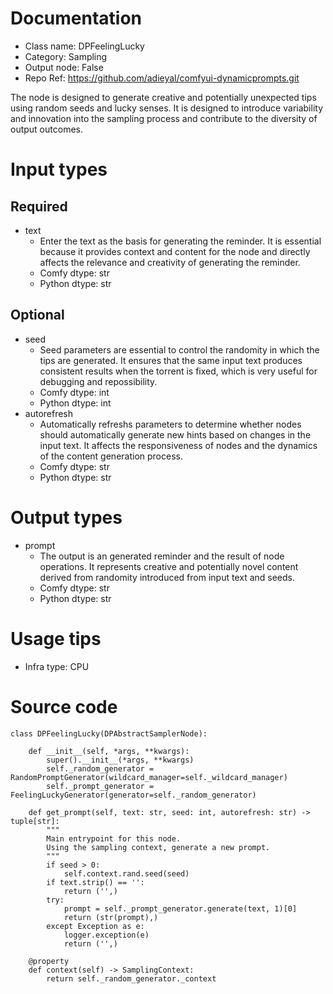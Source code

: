 # Documentation
- Class name: DPFeelingLucky
- Category: Sampling
- Output node: False
- Repo Ref: https://github.com/adieyal/comfyui-dynamicprompts.git

The node is designed to generate creative and potentially unexpected tips using random seeds and lucky senses. It is designed to introduce variability and innovation into the sampling process and contribute to the diversity of output outcomes.

# Input types
## Required
- text
    - Enter the text as the basis for generating the reminder. It is essential because it provides context and content for the node and directly affects the relevance and creativity of generating the reminder.
    - Comfy dtype: str
    - Python dtype: str
## Optional
- seed
    - Seed parameters are essential to control the randomity in which the tips are generated. It ensures that the same input text produces consistent results when the torrent is fixed, which is very useful for debugging and repossibility.
    - Comfy dtype: int
    - Python dtype: int
- autorefresh
    - Automatically refreshs parameters to determine whether nodes should automatically generate new hints based on changes in the input text. It affects the responsiveness of nodes and the dynamics of the content generation process.
    - Comfy dtype: str
    - Python dtype: str

# Output types
- prompt
    - The output is an generated reminder and the result of node operations. It represents creative and potentially novel content derived from randomity introduced from input text and seeds.
    - Comfy dtype: str
    - Python dtype: str

# Usage tips
- Infra type: CPU

# Source code
```
class DPFeelingLucky(DPAbstractSamplerNode):

    def __init__(self, *args, **kwargs):
        super().__init__(*args, **kwargs)
        self._random_generator = RandomPromptGenerator(wildcard_manager=self._wildcard_manager)
        self._prompt_generator = FeelingLuckyGenerator(generator=self._random_generator)

    def get_prompt(self, text: str, seed: int, autorefresh: str) -> tuple[str]:
        """
        Main entrypoint for this node.
        Using the sampling context, generate a new prompt.
        """
        if seed > 0:
            self.context.rand.seed(seed)
        if text.strip() == '':
            return ('',)
        try:
            prompt = self._prompt_generator.generate(text, 1)[0]
            return (str(prompt),)
        except Exception as e:
            logger.exception(e)
            return ('',)

    @property
    def context(self) -> SamplingContext:
        return self._random_generator._context
```